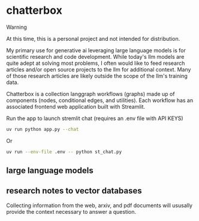 # chatterbox

> [!WARNING]
> At this time, this is a personal project and not intended for distribution.

My primary use for generative ai leveraging large language models is for scientific research and code development.
While today's llm models are quite adept at solving most problems, I often would like to feed research articles and/or open source projects to the llm for additional context. Many of those research articles are likely outside the scope of the llm's training data.

Chatterbox is a collection langgraph workflows (graphs) made up of components (nodes, conditional edges, and utilities). Each workflow has an associated frontend web application built with Streamlit.

Run the app to launch stremlit chat (requires an .env file with API KEYS)
```zsh
uv run python app.py --chat
```

Or
```zsh
uv run --env-file .env -- python st_chat.py
```

## large language models


## research notes to vector databases
Collecting information from the web, arxiv, and pdf documents will ususally provide the context necessary to answer a question.
